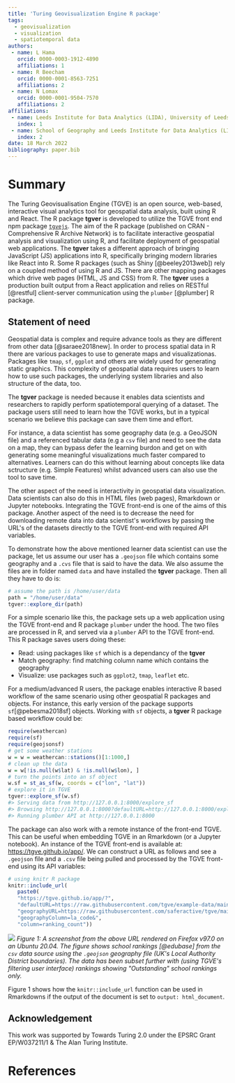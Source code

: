 ```yaml
---
title: 'Turing Geovisualization Engine R package'
tags:
  - geovisualization
  - visualization
  - spatiotemporal data
authors:
 - name: L Hama
   orcid: 0000-0003-1912-4890
   affiliations: 1
 - name: R Beecham
   orcid: 0000-0001-8563-7251
   affiliations: 2
 - name: N Lomax
   orcid: 0000-0001-9504-7570
   affiliations: 2
affiliations:
 - name: Leeds Institute for Data Analytics (LIDA), University of Leeds
   index: 1
 - name: School of Geography and Leeds Institute for Data Analytics (LIDA), University of Leeds
   index: 2
date: 18 March 2022
bibliography: paper.bib
---
```


# Summary

The Turing Geovisualisation Engine (TGVE) is an open source, web-based, interactive visual analytics tool for geospatial data analysis, built using R and React. The R package **tgver** is developed to utilize the TGVE front end npm package [`tgvejs`](https://www.npmjs.com/package/@tgve/tgvejs). The aim of the R package (published on CRAN - Comprehensive R Archive Network) is to facilitate interactive geospatial analysis and visualization using R, and facilitate deployment of geospatial web applications. The **tgver** takes a different approach of bringing JavaScript (JS) applications into R, specifically bringing modern libraries like React into R. Some R packages (such as Shiny [@beeley2013web]) rely on a coupled method of using R and JS. There are other mapping packages which drive web pages (HTML, JS and CSS) from R. The **tgver** uses a production built output from a React application and relies on RESTful [@restful] client-server communication using the `plumber` [@plumber] R package.

## Statement of need

Geospatial data is complex and require advance tools as they are different from other data [@saraee2018new]. In order to process spatial data in R there are various packages to use to generate maps and visualizationas. Packages like `tmap`, `sf`, `ggplot` and others are widely used for generating static graphics. This complexity of geospatial data requires users to learn how to use such packages, the underlying system libraries and also structure of the data, too.

The **tgver** package is needed because it enables data scientists and researchers to rapidly perform spatiotemporal querying of a dataset. The package users still need to learn how the TGVE works, but in a typical scenario we believe this package can save them time and effort.

For instance, a data scientist has some geography data (e.g. a GeoJSON file) and a referenced tabular data (e.g a `csv` file) and need to see the data on a map, they can bypass defer the learning burdon and get on with generating some meaningful visualizations much faster compared to alternatives. Learners can do this without learning about concepts like data sctructure (e.g. Simple Features) whilst advanced users can also use the tool to save time.

The other aspect of the need is interactivity in geospatial data visualization. Data scientists can also do this in HTML files (web pages), Rmarkdown or Jupyter notebooks. Integrating the TGVE front-end is one of the aims of this package. Another aspect of the need is to decrease the need for downloading remote data into data scientist's workflows by passing the URL's of the datasets directly to the TGVE front-end with required API variables.

To demonstrate how the above mentioned learner data scientist can use the package, let us assume our user has a `.geojson` file which contains some geography and a `.cvs` file that is said to have the data. We also assume the files are in folder named `data` and have installed the **tgver** package. Then all they have to do is:

```r
# assume the path is /home/user/data
path = "/home/user/data"
tgver::explore_dir(path)
```

For a simple scenario like this, the package sets up a web application using the TGVE front-end and R package `plumber` under the hood. The two files are processed in R, and served via a `plumber` API to the TGVE front-end. This R package saves users doing these:

* Read: using packages like `sf` which is a dependancy of the **tgver**
* Match geography: find matching column name which contains the geography
* Visualize: use packages such as `ggplot2`, `tmap`, `leaflet` etc.

For a medium/advanced R users, the package enables interactive R based workflow of the same scenario using other geospatial R packages and objects. For instance, this early version of the package supports `sf`[@pebesma2018sf] objects. Working with `sf` objects, a **tgver** R package based workflow could be:

```r
require(weathercan)
require(sf)
require(geojsonsf)
# get some weather stations
w = w = weathercan::stations()[1:1000,]
# clean up the data
w = w[!is.null(w$lat) & !is.null(w$lon), ]
# turn the points into an sf object
w.sf = st_as_sf(w, coords = c("lon", "lat"))
# explore it in TGVE
tgver::explore_sf(w.sf)
#> Serving data from http://127.0.0.1:8000/explore_sf
#> Browsing http://127.0.0.1:8000?defaultURL=http://127.0.0.1:8000/explore_sf
#> Running plumber API at http://127.0.0.1:8000
```

The package can also work with a remote instance of the front-end TGVE. This can be useful when embedding TGVE in an Rmarkdown (or a Jupyter notebook). An instance of the TGVE front-end is available at: https://tgve.github.io/app/. We can construct a URL as follows and see a `.geojson` file and a `.csv` file being pulled and processed by the TGVE front-end using its API variables:

```r
# using knitr R package
knitr::include_url(
   paste0(
   "https://tgve.github.io/app/?",
   "defaultURL=https://raw.githubusercontent.com/tgve/example-data/main/schools/data.csv&",
   "geographyURL=https://raw.githubusercontent.com/saferactive/tgve/main/las-only-code.geojson&",
   "geographyColumn=la_code&",
   "column=ranking_count"))
```

![](https://pbs.twimg.com/media/FNZvMolX0AclK4l?format=jpg)
*Figure 1: A screenshot from the above URL rendered on Firefox v97.0 on an Ubuntu 20.04. The figure shows school rankings [@edubase] from the `csv` data source using the `.geojson` geography file (UK's Local Authority District boundaries). The data has been subset further with (using TGVE's filtering user interface) rankings showing "Outstanding" school rankings only.*

Figure 1 shows how the `knitr::include_url` function can be used in Rmarkdowns if the output of the document is set to `output: html_document`.


## Acknowledgement
This work was supported by Towards Turing 2.0 under the EPSRC Grant EP/W037211/1 & The Alan Turing Institute.

# References

